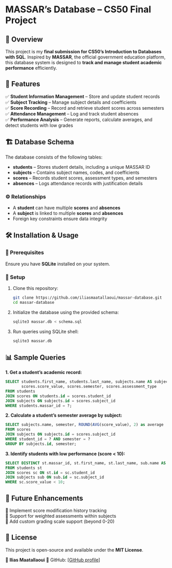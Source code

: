 
# MASSAR’s Database – CS50 Final Project  

## 📌 Overview  
This project is my **final submission for CS50’s Introduction to Databases with SQL**. Inspired by **MASSAR**, the official government education platform, this database system is designed to **track and manage student academic performance** efficiently.  

## 🎯 Features  
✅ **Student Information Management** – Store and update student records  
✅ **Subject Tracking** – Manage subject details and coefficients  
✅ **Score Recording** – Record and retrieve student scores across semesters  
✅ **Attendance Management** – Log and track student absences  
✅ **Performance Analysis** – Generate reports, calculate averages, and detect students with low grades  

## 🏗️ Database Schema  
The database consists of the following tables:  
- **students** – Stores student details, including a unique MASSAR ID  
- **subjects** – Contains subject names, codes, and coefficients  
- **scores** – Records student scores, assessment types, and semesters  
- **absences** – Logs attendance records with justification details  

### ⚙️ Relationships  
- A **student** can have multiple **scores** and **absences**  
- A **subject** is linked to multiple **scores** and **absences**  
- Foreign key constraints ensure data integrity  

## 🛠️ Installation & Usage  
### 🔹 Prerequisites  
Ensure you have **SQLite** installed on your system.  

### 🔹 Setup  
1. Clone this repository:  
   ```bash
   git clone https://github.com/iliasmaatallaoui/massar-database.git
   cd massar-database
   ```
2. Initialize the database using the provided schema:  
   ```bash
   sqlite3 massar.db < schema.sql
   ```
3. Run queries using SQLite shell:  
   ```bash
   sqlite3 massar.db
   ```

## 📊 Sample Queries  
**1. Get a student’s academic record:**  
```sql
SELECT students.first_name, students.last_name, subjects.name AS subject, 
       scores.score_value, scores.semester, scores.assessment_type
FROM students
JOIN scores ON students.id = scores.student_id
JOIN subjects ON subjects.id = scores.subject_id
WHERE students.massar_id = ?;
```

**2. Calculate a student’s semester average by subject:**  
```sql
SELECT subjects.name, semester, ROUND(AVG(score_value), 2) as average
FROM scores
JOIN subjects ON subjects.id = scores.subject_id
WHERE student_id = ? AND semester = ?
GROUP BY subjects.id, semester;
```

**3. Identify students with low performance (score < 10):**  
```sql
SELECT DISTINCT st.massar_id, st.first_name, st.last_name, sub.name AS subject, sc.score_value
FROM students st
JOIN scores sc ON st.id = sc.student_id
JOIN subjects sub ON sub.id = sc.subject_id
WHERE sc.score_value < 10;
```

## 🚀 Future Enhancements  
🔹 Implement score modification history tracking  
🔹 Support for weighted assessments within subjects  
🔹 Add custom grading scale support (beyond 0-20)  

## 📜 License  
This project is open-source and available under the **MIT License**.  

👤 **Ilias Maatallaoui** 
🔗 GitHub: [[GitHub profile](https://github.com/iliasmaatallaoui/)]  
